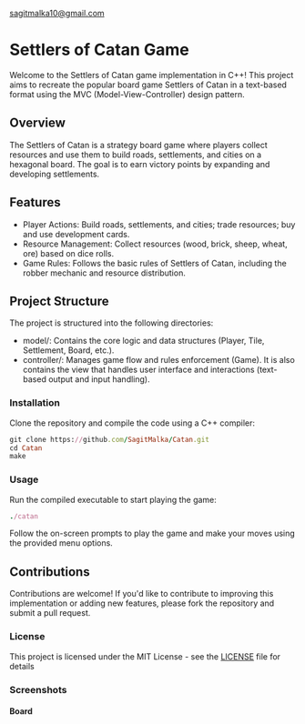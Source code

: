 sagitmalka10@gmail.com

# Settlers of Catan Game
Welcome to the Settlers of Catan game implementation in C++! This project aims to recreate the popular board game Settlers of Catan in a text-based format using the MVC (Model-View-Controller) design pattern.

## Overview
The Settlers of Catan is a strategy board game where players collect resources and use them to build roads, settlements, and cities on a hexagonal board. The goal is to earn victory points by expanding and developing settlements.


## Features
- Player Actions: Build roads, settlements, and cities; trade resources; buy and use development cards.
- Resource Management: Collect resources (wood, brick, sheep, wheat, ore) based on dice rolls.
- Game Rules: Follows the basic rules of Settlers of Catan, including the robber mechanic and resource distribution.

## Project Structure
The project is structured into the following directories:
- model/: Contains the core logic and data structures (Player, Tile, Settlement, Board, etc.).
- controller/: Manages game flow and rules enforcement (Game). It is also contains the view that handles user interface and interactions (text-based output and input handling).


### Installation
Clone the repository and compile the code using a C++ compiler:
```ruby
git clone https://github.com/SagitMalka/Catan.git
cd Catan
make
```
### Usage
Run the compiled executable to start playing the game:
```ruby
./catan
```
Follow the on-screen prompts to play the game and make your moves using the provided menu options.
## Contributions
Contributions are welcome! If you'd like to contribute to improving this implementation or adding new features, please fork the repository and submit a pull request.
### License
This project is licensed under the MIT License - see the [LICENSE](https://opensource.org/license/mit) file for details

### Screenshots
#### Board

